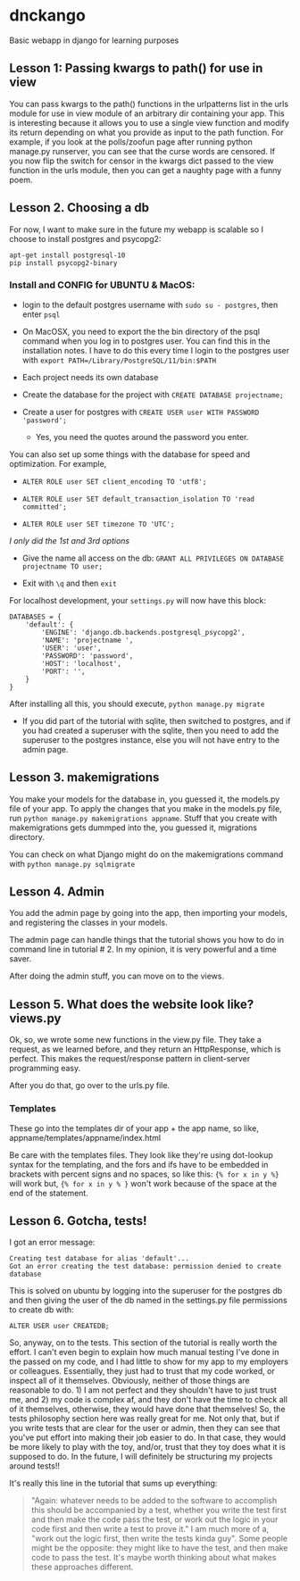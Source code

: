 # dnckango
Basic webapp in django for learning purposes

## Lesson 1: Passing kwargs to path() for use in view
You can pass kwargs to the path() functions in the urlpatterns list in the urls module for use in view module of an arbitrary dir containing your app. This is interesting because it allows you to use a single view function and modify its return depending on what you provide as input to the path function. For example, if you look at the polls/zoofun page after running python manage.py runserver, you can see that the curse words are censored. If you now flip the switch for censor in the kwargs dict passed to the view function in the urls module, then you can get a naughty page with a funny poem.

## Lesson 2. Choosing a db
For now, I want to make sure in the future my webapp is scalable so I choose to install postgres and psycopg2:
```
apt-get install postgresql-10
pip install psycopg2-binary
```
### Install and CONFIG for UBUNTU & MacOS:
* login to the default postgres username with ```sudo su - postgres```, then enter ```psql```

* On MacOSX, you need to export the the bin directory of the psql command when you log in to postgres user. You can find this in the installation notes. I have to do this every time I login to the postgres user with ```export PATH=/Library/PostgreSQL/11/bin:$PATH```

* Each project needs its own database

* Create the database for the project with ```CREATE DATABASE projectname;```

* Create a user for postgres with ```CREATE USER user WITH PASSWORD 'password';```

  * Yes, you need the quotes around the password you enter.

You can also set up some things with the database for speed and optimization. For example,

* ```ALTER ROLE user SET client_encoding TO 'utf8';```

* ```ALTER ROLE user SET default_transaction_isolation TO 'read committed';```

* ```ALTER ROLE user SET timezone TO 'UTC';```

*I only did the 1st and 3rd options*

* Give the name all access on the db: ```GRANT ALL PRIVILEGES ON DATABASE projectname TO user;```

* Exit with ```\q``` and then ```exit```

For localhost development, your ```settings.py``` will now have this block:

```
DATABASES = {
    'default': {
        'ENGINE': 'django.db.backends.postgresql_psycopg2',
        'NAME': 'projectname ',
        'USER': 'user',
        'PASSWORD': 'password',
        'HOST': 'localhost',
        'PORT': '',
    }
}
```
After installing all this, you should execute, ```python manage.py migrate```

* If you did part of the tutorial with sqlite, then switched to postgres, and if you had created a superuser with the sqlite, then you need to add the superuser to the postgres instance, else you will not have entry to the admin page.


## Lesson 3. makemigrations
You make your models for the database in, you guessed it, the models.py file of your app. To apply the changes that you make in the models.py file, run ```python manage.py makemigrations appname```. Stuff that you create with makemigrations gets dummped into the, you guessed it, migrations directory.

You can check on what Django might do on the makemigrations command with ```python manage.py sqlmigrate```

## Lesson 4. Admin
You add the admin page by going into the app, then importing your models, and registering the classes in your models.

The admin page can handle things that the tutorial shows you how to do in command line in tutorial # 2. In my opinion, it is very powerful and a time saver.

After doing the admin stuff, you can move on to the views.

## Lesson 5. What does the website look like? views.py
Ok, so, we wrote some new functions in the view.py file. They take a request, as we learned before, and they return an HttpResponse, which is perfect. This makes the request/response pattern in client-server programming easy.

After you do that, go over to the urls.py file.

### Templates
These go into the templates dir of your app + the app name, so like, appname/templates/appname/index.html

Be care with the templates files. They look like they're using dot-lookup syntax  for the templating, and the fors and ifs have to be embedded in brackets with percent signs and no spaces, so like this: ```{% for x in y %}``` will work but, ```{% for x in y % }``` won't work because of the space at the end of the statement.

## Lesson 6. Gotcha, tests!
I got an error message:
```
Creating test database for alias 'default'...
Got an error creating the test database: permission denied to create database
```
This is solved on ubuntu by logging into the superuser for the postgres db and then giving the user of the db named in the settings.py file permissions to create db with:
```
ALTER USER user CREATEDB;
```

So, anyway, on to the tests. This section of the tutorial is really worth the effort. I can't even begin to explain how much manual testing I've done in the passed on my code, and I had little to show for my app to my employers or colleagues. Essentially, they just had to trust that my code worked, or inspect all of it themselves. Obviously, neither of those things are reasonable to do. 1) I am not perfect and they shouldn't have to just trust me, and 2) my code is complex af, and they don't have the time to check all of it themselves, otherwise, they would have done that themselves! So, the tests philosophy section here was really great for me. Not only that, but if you write tests that are clear for the user or admin, then they can see that you've put effort into making their job easier to do. In that case, they would be more likely to play with the toy, and/or, trust that they toy does what it is supposed to do. In the future, I will definitely be structuring my projects around tests!!

It's really this line in the tutorial that sums up everything:
> "Again: whatever needs to be added to the software to accomplish this should be accompanied by a test, whether you write the test first and then make the code pass the test, or work out the logic in your code first and then write a test to prove it."
I am much more of a, "work out the logic first, then write the tests kinda guy". Some people might be the opposite: they might like to have the test, and then make code to pass the test. It's maybe worth thinking about what makes these approaches different. 
